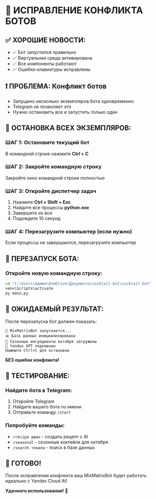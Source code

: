 # 🚨 ИСПРАВЛЕНИЕ КОНФЛИКТА БОТОВ

## ✅ ХОРОШИЕ НОВОСТИ:
- ✅ Бот запустился правильно
- ✅ Виртуальная среда активирована
- ✅ Все компоненты работают
- ✅ Ошибки клавиатуры исправлены

## ❗ ПРОБЛЕМА: Конфликт ботов
- Запущено несколько экземпляров бота одновременно
- Telegram не позволяет это
- Нужно остановить все и запустить только один

## 🛑 ОСТАНОВКА ВСЕХ ЭКЗЕМПЛЯРОВ:

### ШАГ 1: Остановите текущий бот
В командной строке нажмите **Ctrl + C**

### ШАГ 2: Закройте командную строку
Закройте окно командной строки полностью

### ШАГ 3: Откройте диспетчер задач
1. Нажмите **Ctrl + Shift + Esc**
2. Найдите все процессы **python.exe**
3. Завершите их все
4. Подождите 10 секунд

### ШАГ 4: Перезагрузите компьютер (если нужно)
Если процессы не завершаются, перезагрузите компьютер

## 🚀 ПЕРЕЗАПУСК БОТА:

### Откройте новую командную строку:
```cmd
cd "C:\Users\Админ\OneDrive\Документы\cocktail-bot\cocktail-bot"
venv\Scripts\activate
py main.py
```

## 🎯 ОЖИДАЕМЫЙ РЕЗУЛЬТАТ:

После перезапуска бот должен показать:
```
🍹 MixMatrixBot запускается...
📊 База данных инициализирована
🍂 Сезонные ингредиенты октября загружены
🤖 Yandex GPT подключен
Нажмите Ctrl+C для остановки
```

**БЕЗ ошибок конфликта!**

## 📱 ТЕСТИРОВАНИЕ:

### Найдите бота в Telegram:
1. Откройте Telegram
2. Найдите вашего бота по имени
3. Отправьте команду `/start`

### Попробуйте команды:
- `/recipe джин` - создать рецепт с AI
- `/seasonal` - сезонные коктейли для октября
- `/search текила` - поиск в базе данных

## 🎉 ГОТОВО!

После исправления конфликта ваш MixMatrixBot будет работать идеально с Yandex Cloud AI!

**Удачного использования! 🍹**



